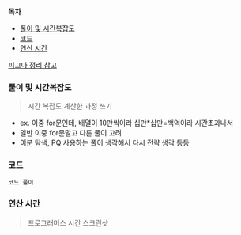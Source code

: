 **목차**
- [풀이 및 시간복잡도](#풀이-및-시간복잡도)
- [코드](#코드)
- [연산 시간](#연산-시간)

[피그마 정리 참고](https://www.figma.com/file/1EF9TgfAKYQMHcmnGz1Qa4/Algorithm?type=whiteboard&node-id=0-1&t=y2xIRQQ4Qe8T3UR7-0)

### 풀이 및 시간복잡도
> 시간 복잡도 계산한 과정 쓰기
- ex. 이중 for문인데, 배열이 10만씩이라 십만*십만=백억이라 시간초과나서
- 일반 이중 for문말고 다른 풀이 고려
- 이분 탐색, PQ 사용하는 풀이 생각해서 다시 전략 생각 등등



### 코드

```java
코드 풀이
```

### 연산 시간
> 프로그래머스 시간 스크린샷
